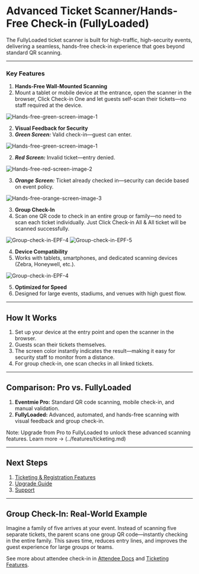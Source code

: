 
# Advanced Ticket Scanner/Hands-Free Check-in (FullyLoaded)

The FullyLoaded ticket scanner is built for high-traffic, high-security events, delivering a seamless, hands-free check-in experience that goes beyond standard QR scanning.

---

### Key Features
1. **Hands-Free Wall-Mounted Scanning**
  1. Mount a tablet or mobile device at the entrance, open the scanner in the browser, Click <larecipe-button type="primary" size="sm" rounded>Check-in One</larecipe-button> and let guests self-scan their tickets—no staff required at the device.

![Hands-free-green-screen-image-1](/images/v3/Single-check-in-image-4.webp "Hands-free-green-screen-image-1")  

2. **Visual Feedback for Security**
  1. ***Green Screen:*** Valid check-in—guest can enter.

![Hands-free-green-screen-image-1](/images/v3/Hands-free-green-screen-image-1.webp "Hands-free-green-screen-image-1")

  2. ***Red Screen:*** Invalid ticket—entry denied.

![Hands-free-red-screen-image-2](/images/v3/Hands-free-red-screen-image-2.webp "Hands-free-red-screen-image-2")

  3. ***Orange Screen:*** Ticket already checked in—security can decide based on event policy.

![Hands-free-orange-screen-image-3](/images/v3/Hands-free-orange-screen-image-3.webp "Hands-free-orange-screen-image-3")



3. **Group Check-In**
  1. Scan one QR code to check in an entire group or family—no need to scan each ticket individually. Just Click <larecipe-button type="primary" size="sm" rounded>Check-in All</larecipe-button> & All ticket will be scanned successfully.

![Group-check-in-EPF-4](/images/v3/Group-check-in-EPF-4.webp "Group-check-in-EPF-4")
![Group-check-in-EPF-5](/images/v3/Group-check-in-EPF-5.webp "Group-check-in-EPF-5")

4. **Device Compatibility**
  1. Works with tablets, smartphones, and dedicated scanning devices (Zebra, Honeywell, etc.).

![Group-check-in-EPF-4](/images/v3/Device-Compatibility-Image-5.webp "Group-check-in-EPF-4")

5. **Optimized for Speed**
  1. Designed for large events, stadiums, and venues with high guest flow.

---

## How It Works
1. Set up your device at the entry point and open the scanner in the browser.
2. Guests scan their tickets themselves.
3. The screen color instantly indicates the result—making it easy for security staff to monitor from a distance.
4. For group check-in, one scan checks in all linked tickets.

---

## Comparison: Pro vs. FullyLoaded
1. **Eventmie Pro:** Standard QR code scanning, mobile check-in, and manual validation.
2. **FullyLoaded:** Advanced, automated, and hands-free scanning with visual feedback and group check-in.

Note: Upgrade from Pro to FullyLoaded to unlock these advanced scanning features. Learn more → (../features/ticketing.md)

---

## Next Steps
1. [Ticketing & Registration Features](../features/ticketing.md)
2. [Upgrade Guide](../upgrade-guide.md)
3. [Support](../support.md)

---

## Group Check-In: Real-World Example
Imagine a family of five arrives at your event. Instead of scanning five separate tickets, the parent scans one group QR code—instantly checking in the entire family. This saves time, reduces entry lines, and improves the guest experience for large groups or teams.

See more about attendee check-in in [Attendee Docs](../attendee/check-in.md) and [Ticketing Features](../features/ticketing.md).
